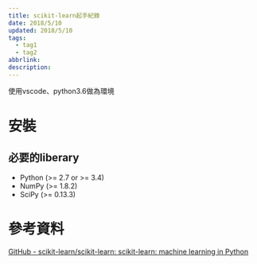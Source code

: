```yaml
---
title: scikit-learn起手紀錄
date: 2018/5/10
updated: 2018/5/10
tags:
  - tag1
  - tag2
abbrlink: 
description: 
---
```

<!--more-->
使用vscode、python3.6做為環境
# 安裝
## 必要的liberary
-   Python (>= 2.7 or >= 3.4)
-   NumPy (>= 1.8.2)
-   SciPy (>= 0.13.3)

# 參考資料
[GitHub - scikit-learn/scikit-learn: scikit-learn: machine learning in Python](https://github.com/scikit-learn/scikit-learn)

[^1]: [被引用連結說明:](https://www.test)
